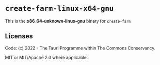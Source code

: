 # `create-farm-linux-x64-gnu`

This is the **x86_64-unknown-linux-gnu** binary for `create-farm`

## Licenses
Code: (c) 2022 - The Tauri Programme within The Commons Conservancy.

MIT or MIT/Apache 2.0 where applicable.